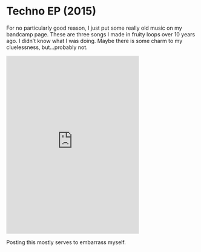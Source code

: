 # Techno EP (2015)

For no particularly good reason, I just put some really old music on
my bandcamp page.  These are three songs I made in fruity loops over
10 years ago.  I didn’t know what I was doing. Maybe there is some
charm to my cluelessness, but…probably not.

<iframe style="border: 0; width: 350px; height: 470px;" src="https://bandcamp.com/EmbeddedPlayer/album=2079069404/size=large/bgcol=ffffff/linkcol=0687f5/tracklist=false/transparent=true/" seamless><a href="http://jessespillane.bandcamp.com/album/techno-ep">Techno EP by Jesse Spillane</a></iframe>

Posting this mostly serves to embarrass myself.
